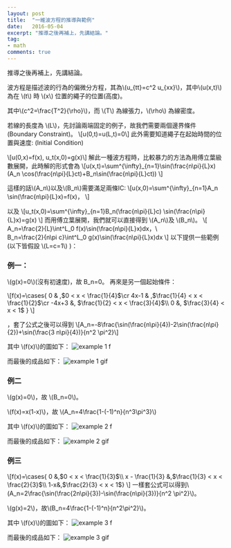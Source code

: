 ```yaml
---
layout: post
title:  "一維波方程的推導與範例"
date:   2016-05-04
excerpt: "推導之後再補上，先講結論。"
tag:
- math
comments: true
---
```

推導之後再補上，先講結論。


波方程是描述波的行為的偏微分方程，其為\\(u_{tt}=c^2 u_{xx}\\)，其中\\(u(x,t)\\)為在 \\(t\\) 時 \\(x\\) 位置的繩子的位置(高度)。

其中\\(c^2=\frac{T^2}{\rho}\\)，而 \\(T\\) 為線張力，\\(\rho\\) 為線密度。

若線的長度為 \\(L\\)，先討論兩端固定的例子，故我們需要兩個邊界條件(Boundary Constraint)。
\\[u(0,t)=u(L,t)=0\\]
此外需要知道繩子在起始時間的位置與速度: (Initial Condition)

\\[u(0,x)=f(x), u_t(x,0)=g(x)\\]
解此一種波方程時，比較暴力的方法為用傅立葉級數展開，此時解的形式會為
\\[u(x,t)=\sum^{\infty}_{n=1}\sin(\frac{n\pi}{L}x)(A_n \cos(\frac{n\pi}{L}ct)+B_n\sin(\frac{n\pi}{L}ct))
\\]

這樣的話\\(A_n\\)以及\\(B_n\\)需要滿足兩條IC:
\\[u(x,0)=\sum^{\infty}_{n=1}A_n \sin(\frac{n\pi}{L}x)=f(x)，
\\]

以及
\\[u_t(x,0)=\sum^{\infty}_{n=1}B_n(\frac{n\pi}{L}c) \sin(\frac{n\pi}{L}x)=g(x)
\\]
而用傅立葉展開，我們就可以直接得到 \\(A_n\\)及 \\(B_n\\)。
\\[
A_n=\frac{2}{L}\int^L_0 f(x)\sin(\frac{n\pi}{L}x)dx，\\\
B_n=\frac{2}{n\pi c}\int^L_0 g(x)\sin(\frac{n\pi}{L}x)dx
\\]
以下提供一些範例(以下皆假設 \\(L=c=1\\) )：

### 例一：

\\(g(x)=0\\)(沒有初速度)，故 B_n=0。
再來是另一個起始條件：

\\[f(x)=\cases{ 0 & ,$0 < x < \frac{1}{4}$\cr 4x-1 & ,$\frac{1}{4} < x < \frac{1}{2}$\cr -4x+3 &, $\frac{1}{2} < x < \frac{3}{4}$\\\ 0 &, $\frac{3}{4} < x < 1$ }
\\]

，套了公式之後可以得到
\\[A_n=-8\frac{\sin(\frac{n\pi}{4})-2\sin(\frac{n\pi}{2})+\sin(\frac{3 n\pi}{4})}{n^2 \pi^2}\\]

其中 \\(f(x)\\)的圖如下：
![example 1 f](https://sunglinhsieh.github.io//assets/postimg/2016.05.04/ex.1.f.png)

而最後的成品如下：
![example 1 gif](https://sunglinhsieh.github.io//assets/postimg/2016.05.04/ex.1.gif)

### 例二
\\(g(x)=0\\)，故 \\(B_n=0\\)。

\\(f(x)=x(1-x)\\)，故 \\(A_n=4\frac{1-(-1)^n}{n^3\pi^3}\\)

其中 \\(f(x)\\)的圖如下：
![example 2 f](https://sunglinhsieh.github.io//assets/postimg/2016.05.04/ex.2.f.png)

而最後的成品如下：
![example 2 gif](https://sunglinhsieh.github.io//assets/postimg/2016.05.04/ex.2.gif)

### 例三

\\[f(x)=\cases{  0 &,$0 < x < \frac{1}{3}$\\\ x - \frac{1}{3} &,$\frac{1}{3} < x < \frac{2}{3}$\\\ 1-x&,$\frac{2}{3} < x < 1$}
\\]
一樣套公式可以得到\\(A_n=2\frac{\sin(\frac{2n\pi}{3})-\sin(\frac{n\pi}{3})}{n^2 \pi^2}\\)。

\\(g(x)=2\\)，故\\(B_n=4\frac{1-(-1)^n}{n^2\pi^2}\\)。


其中 \\(f(x)\\)的圖如下：
![example 3 f](https://sunglinhsieh.github.io//assets/postimg/2016.05.04/ex.3.f.png)

而最後的成品如下：
![example 3 gif](https://sunglinhsieh.github.io//assets/postimg/2016.05.04/ex.3.gif)
